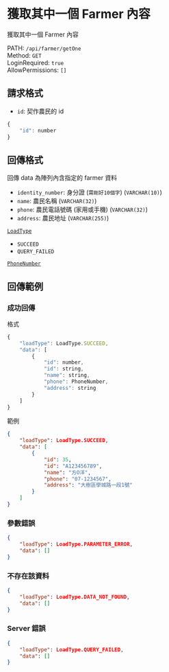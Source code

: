 # 獲取其中一個 Farmer 內容

獲取其中一個 Farmer 內容

PATH: `/api/farmer/getOne`  
Method: `GET`  
LoginRequired: `true`  
AllowPermissions: `[]`  


## 請求格式
* `id`: 契作農民的 id

```js
{
    "id": number
}
```


## 回傳格式

回傳 data 為陣列內含指定的 farmer 資料  

* `identity_number`: 身分證 (`需剛好10個字`) (`VARCHAR(10)`)
* `name`: 農民名稱 (`VARCHAR(32)`)
* `phone`: 農民電話號碼 (家用或手機) (`VARCHAR(32)`)
* `address`: 農民地址 (`VARCHAR(255)`)

[`LoadType`](../../types.md#loadtype)  
* `SUCCEED`
* `QUERY_FAILED`

[`PhoneNumber`](../../types.md#phonenumber)  



## 回傳範例
### 成功回傳
格式
```js
{
    "loadType": LoadType.SUCCEED,
    "data": [
        {
            "id": number,
            "id": string,
            "name": string,
            "phone": PhoneNumber,
            "address": string
        }
    ]
}
```
範例
```json
{
    "loadType": LoadType.SUCCEED,
    "data": [
        {
            "id": 35,
            "id": "A123456789",
            "name": "方O洋",
            "phone": "07-1234567",
            "address": "大樹區學城路一段1號"
        }
    ]
}
```

### 參數錯誤
```json
{
    "loadType": LoadType.PARAMETER_ERROR,
    "data": []
}
```

### 不存在該資料
```json
{
    "loadType": LoadType.DATA_NOT_FOUND,
    "data": []
}
```

### Server 錯誤  
```json
{
    "loadType": LoadType.QUERY_FAILED,
    "data": []
}
```
